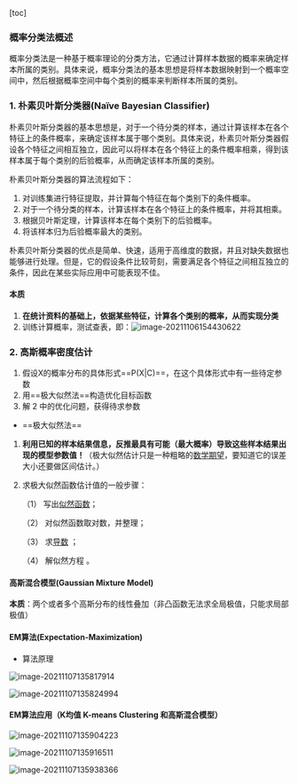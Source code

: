 [toc]

### 概率分类法概述

概率分类法是一种基于概率理论的分类方法，它通过计算样本数据的概率来确定样本所属的类别。具体来说，概率分类法的基本思想是将样本数据映射到一个概率空间中，然后根据概率空间中每个类别的概率来判断样本所属的类别。

### 1. 朴素贝叶斯分类器(Naïve Bayesian Classifier)

朴素贝叶斯分类器的基本思想是，对于一个待分类的样本，通过计算该样本在各个特征上的条件概率，来确定该样本属于哪个类别。具体来说，朴素贝叶斯分类器假设各个特征之间相互独立，因此可以将样本在各个特征上的条件概率相乘，得到该样本属于每个类别的后验概率，从而确定该样本所属的类别。

朴素贝叶斯分类器的算法流程如下：

1. 对训练集进行特征提取，并计算每个特征在每个类别下的条件概率。
2. 对于一个待分类的样本，计算该样本在各个特征上的条件概率，并将其相乘。
3. 根据贝叶斯定理，计算该样本在每个类别下的后验概率。
4. 将该样本归为后验概率最大的类别。

朴素贝叶斯分类器的优点是简单、快速，适用于高维度的数据，并且对缺失数据也能够进行处理。但是，它的假设条件比较苛刻，需要满足各个特征之间相互独立的条件，因此在某些实际应用中可能表现不佳。

#### 本质

1. **在统计资料的基础上，依据某些特征，计算各个类别的概率，从而实现分类**
2. 训练计算概率，测试查表，即：![image-20211106154430622](https://gitee.com/humble_ao/Image/raw/master/image-20211106154430622.png)

### 2. 高斯概率密度估计 

1. 假设X的概率分布的具体形式==P(X|C)==，在这个具体形式中有一些待定参数
2. 用==极大似然法==构造优化目标函数
3. 解 2 中的优化问题，获得待求参数

* ==极大似然法==

1. **利用已知的样本结果信息，反推最具有可能（最大概率）导致这些样本结果出现的模型参数值！**（极大似然估计只是一种粗略的[数学期望](https://baike.baidu.com/item/数学期望)，要知道它的误差大小还要做区间估计。）

2. 求极大似然函数估计值的一般步骤：

   （1） 写出[似然函数](https://baike.baidu.com/item/似然函数)；

   （2） 对似然函数取对数，并整理；

   （3） 求[导数](https://baike.baidu.com/item/导数) ；

   （4） 解似然方程 。

#### 高斯混合模型(Gaussian Mixture Model)

**本质**：两个或者多个高斯分布的线性叠加（非凸函数无法求全局极值，只能求局部极值）

#### EM算法(Expectation-Maximization)

* 算法原理

![image-20211107135817914](https://gitee.com/humble_ao/Image/raw/master/image-20211107135817914.png)

![image-20211107135824994](https://gitee.com/humble_ao/Image/raw/master/image-20211107135824994.png)

#### EM算法应用（K均值 K-means Clustering 和高斯混合模型）

![image-20211107135904223](https://gitee.com/humble_ao/Image/raw/master/image-20211107135904223.png)

![image-20211107135916511](https://gitee.com/humble_ao/Image/raw/master/image-20211107135916511.png)

![image-20211107135938366](https://gitee.com/humble_ao/Image/raw/master/image-20211107135938366.png)
